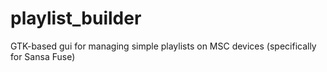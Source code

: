 # playlist_builder
GTK-based gui for managing simple playlists on MSC devices (specifically for Sansa Fuse)
